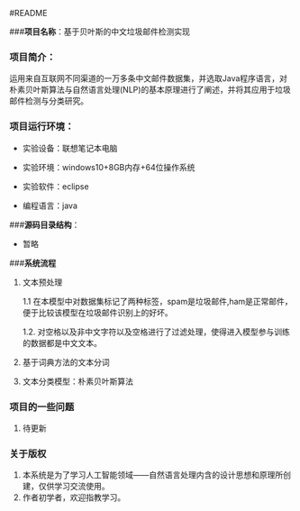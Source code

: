 #README


###**项目名称**：基于贝叶斯的中文垃圾邮件检测实现

### **项目简介**：
运用来自互联网不同渠道的一万多条中文邮件数据集，并选取Java程序语言，对朴素贝叶斯算法与自然语言处理(NLP)的基本原理进行了阐述，并将其应用于垃圾邮件检测与分类研究。

### **项目运行环境**：


- 实验设备：联想笔记本电脑


- 实验环境：windows10+8GB内存+64位操作系统


- 实验软件：eclipse
 

- 编程语言：java


###**源码目录结构**：

* 暂略
	    

###**系统流程**



1. 文本预处理
	

	1.1 在本模型中对数据集标记了两种标签，spam是垃圾邮件,ham是正常邮件，便于比较该模型在垃圾邮件识别上的好坏。
	

	1.2. 对空格以及非中文字符以及空格进行了过滤处理，使得进入模型参与训练的数据都是中文文本。

2. 基于词典方法的文本分词
3. 文本分类模型：朴素贝叶斯算法



### **项目的一些问题**
1. 待更新


### **关于版权**
1. 本系统是为了学习人工智能领域——自然语言处理内含的设计思想和原理所创建，仅供学习交流使用。
2. 作者初学者，欢迎指教学习。
